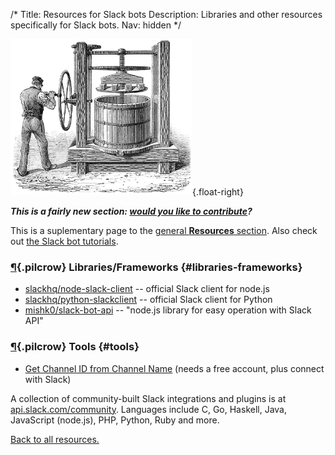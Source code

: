 /*
Title: Resources for Slack bots
Description: Libraries and other resources specifically for Slack bots.
Nav: hidden
*/

![Hard at work, no slacking off](/content/images/illustrations/marc-press.jpg){.float-right}

***This is a fairly new section: [would you like to contribute](https://github.com/botwiki/botwiki.org)?***

This is a suplementary page to the [general **Resources** section](/resources). Also check out [the Slack bot tutorials](/tutorials/slackbots).

### [¶](#libraries-frameworks){.pilcrow} Libraries/Frameworks {#libraries-frameworks}

- [slackhq/node-slack-client](https://github.com/slackhq/node-slack-client) -- official Slack client for node.js
- [slackhq/python-slackclient](https://github.com/slackhq/python-slackclient) -- official Slack client for Python
- [mishk0/slack-bot-api](https://github.com/mishk0/slack-bot-api) -- "node.js library for easy operation with Slack API"

### [¶](#tools){.pilcrow} Tools {#tools}

- [Get Channel ID from Channel Name](https://open.blockspring.com/pkpp1233/get-channel-id-from-name) (needs a free account, plus connect with Slack)

A collection of community-built Slack integrations and plugins is at [api.slack.com/community](https://api.slack.com/community). Languages include C, Go, Haskell, Java, JavaScript (node.js), PHP, Python, Ruby and more.

[Back to all resources.](/resources)